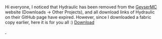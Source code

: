 Hi everyone, I noticed that Hydraulic has been removed from the <a href=https://www.geysermc.org/>GeyserMC</a> website (Downloads -> Other Projects), and all download links of Hydraulic on their GitHub page have expired. However, since I downloaded a fabric copy earlier, here it is for you all :)
<a href=https://raw.githubusercontent.com/Maxpro131/GeyserMC-Hydraulic/refs/heads/main/hydraulic-fabric.jar>Download

<img class="image-placeholder" src="https://i.imgur.com/QmCZe0V_d.webp?maxwidth=760&amp;fidelity=grand" alt="">
<img class="image-placeholder" src="https://i.imgur.com/wQmif4L_d.webp?maxwidth=760&amp;fidelity=grand" alt="">
